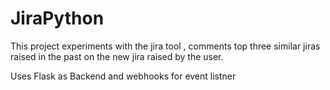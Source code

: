 # JiraPython
This project experiments with the jira tool , comments  top three similar jiras raised in the past on the new jira raised by the user.

Uses Flask as Backend and webhooks for event listner

